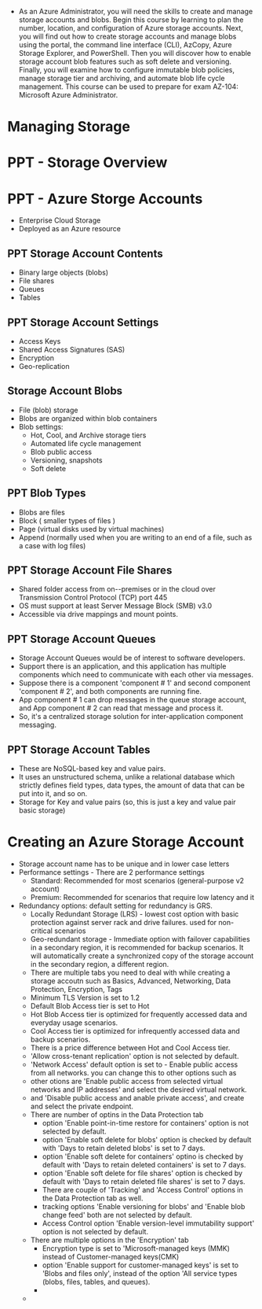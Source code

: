 - As an Azure Administrator, you will need the skills to create and manage storage accounts and blobs.
Begin this course by learning to plan the number, location, and configuration of Azure storage accounts.
Next, you will find out how to create storage accounts and manage blobs using the portal, the command line interface (CLI), AzCopy, Azure Storage Explorer, and PowerShell. Then you will discover how to enable storage account blob features such as soft delete and versioning. Finally, you will examine how to configure immutable blob policies, manage storage tier and archiving, and automate blob life cycle management. This course can be used to prepare for exam AZ-104: Microsoft Azure Administrator.
# Managing Storage


# PPT - Storage Overview

# PPT - Azure Storge Accounts
- Enterprise Cloud Storage
- Deployed as an Azure resource

## PPT Storage Account Contents
- Binary large objects (blobs)
- File shares
- Queues
- Tables

## PPT Storage Account Settings
- Access Keys
- Shared Access Signatures (SAS)
- Encryption
- Geo-replication

## Storage Account Blobs
- File (blob) storage
- Blobs are organized within blob containers
- Blob settings:
  - Hot, Cool, and Archive storage tiers
  - Automated life cycle management
  - Blob public access
  - Versioning, snapshots
  - Soft delete

## PPT Blob Types
- Blobs are files
- Block ( smaller types of files )
- Page (virtual disks used by virtual machines)
- Append (normally used when you are writing to an end of a file, such as a case with log files)

## PPT Storage Account File Shares
- Shared folder access from on--premises or in the cloud over Transmission Control Protocol (TCP) port 445
- OS must support at least Server Message Block (SMB) v3.0
- Accessible via drive mappings and mount points.

## PPT Storage Account Queues
- Storage Account Queues would be of interest to software developers.
- Support there is an application, and this application has multiple components which need to communicate with each other via messages.
- Suppose there is a component 'component # 1' and second component 'component # 2', and both components are running fine.
- App component # 1 can drop messages in the queue storage account, and App component # 2 can read that message and process it.
- So, it's a centralized storage solution for inter-application component messaging.

## PPT Storage Account Tables
- These are NoSQL-based key and value pairs.
- It uses an unstructured schema, unlike a relational database which strictly defines field types, data types, the amount of data that can be put into it, and so on.
- Storage for Key and value pairs (so, this is just a key and value pair basic storage)

# Creating an Azure Storage Account
- Storage account name has to be unique and in lower case letters
- Performance settings - There are 2 performance settings
  - Standard: Recommended for most scenarios (general-purpose v2 account)
  - Premium: Recommended for scenarios that require low latency and it 
- Redundancy options: default setting for redundancy is GRS. 
  - Locally Redundant Storage (LRS) - lowest cost option with basic protection against server rack and drive failures. used for non-critical scenarios
  - Geo-redundant storage - Immediate option with failover capabilities in a secondary region, it is recommended for backup scenarios. It will automatically create a synchronized copy of the storage account in the secondary region, a different region.
  - There are multiple tabs you need to deal with while creating a storage accoutn such as Basics, Advanced, Networking, Data Protection, Encryption, Tags
  - Minimum TLS Version is set to 1.2
  - Default Blob Access tier is set to Hot
  - Hot Blob Access tier is optimized for frequently accessed data and everyday usage scenarios.
  - Cool Access tier is optimized for infrequently accessed data and backup scenarios.
  - There is a price difference between Hot and Cool Access tier.
  - 'Allow cross-tenant replication' option is not selected by default.
  - 'Network Access' default option is set to - Enable public access from all networks. you can change this to other options such as
  - other otions are 'Enable public access from selected virtual networks and IP addresses' and select the desired virtual network.
  - and 'Disable public access and anable private access', and create and select the private endpoint.
  - There are number of optins in the Data Protection tab
    - option 'Enable point-in-time restore for containers' option is not selected by default.
    - option 'Enable soft delete for blobs' option is checked by default with 'Days to retain deleted blobs' is set to 7 days.
    - option 'Enable soft delete for containers' optino is checked by default with 'Days to retain deleted containers' is set to 7 days.
    - option 'Enable soft delete for file shares' option is checked by default with 'Days to retain deleted file shares' is set to 7 days.
    - There are couple of 'Tracking' and 'Access Control' options in the Data Protection tab as well.
    - tracking options 'Enable versioning for blobs' and 'Enable blob change feed' both are not selected by default.
    - Access Control option 'Enable version-level immutability support' option is not selected by default.
  - There are multiple options in the 'Encryption' tab
    - Encryption type is set to 'Microsoft-managed keys (MMK) instead of Customer-managed keys(CMK)
    - option 'Enable support for customer-managed keys' is set to 'Blobs and files only', instead of the option 'All service types (blobs, files, tables, and queues).
    -  
  - 
